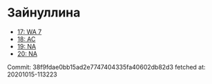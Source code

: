 # Зайнуллина
- [17: WA 7](17.md)
- [18: AC](18.md)
- [19: NA](19.md)
- [20: NA](20.md)

Commit: 38f9fdae0bb15ad2e7747404335fa40602db82d3
 fetched at: 20201015-113223
